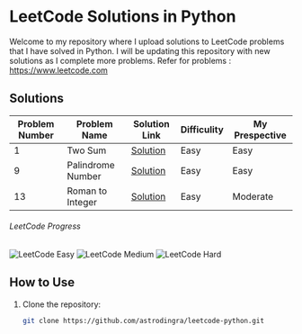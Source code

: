 # LeetCode Solutions in Python

Welcome to my repository where I upload solutions to LeetCode problems that I have solved in Python. I will be updating this repository with new solutions as I complete more problems.
Refer for problems : https://www.leetcode.com
## Solutions

| Problem Number | Problem Name      | Solution Link                   | Difficulity | My Prespective |
|----------------|-------------------|---------------------------------|-------------|----------------|
| 1              | Two Sum           | [Solution](two_sum.py) |Easy| Easy|
| 9              | Palindrome Number | [Solution](palindrome_number.py) |Easy| Easy|
|13|Roman to Integer|[Solution](roman-integer.py)|Easy| Moderate|
<!-- Add more rows as you solve more problems -->
###### LeetCode Progress

![LeetCode Easy](https://img.shields.io/badge/LeetCode%20Easy-3-green)
![LeetCode Medium](https://img.shields.io/badge/LeetCode%20Medium-0-orange)
![LeetCode Hard](https://img.shields.io/badge/LeetCode%20Hard-0-red)


## How to Use

1. Clone the repository:
   ```sh
   git clone https://github.com/astrodingra/leetcode-python.git
